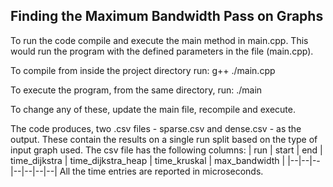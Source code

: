 ## Finding the Maximum Bandwidth Pass on Graphs

To run the code compile and execute the main method in main.cpp. This would run the program with the defined parameters in the file (main.cpp).

To compile from inside the project directory run:
    g++ ./main.cpp
    
To execute the program, from the same directory, run:
    ./main

To change any of these, update the main file, recompile and execute.

The code produces, two .csv files - sparse.csv and dense.csv - as the output. These contain the results on a single run split based on the type of input graph used. The csv file has the following columns:
| run | start | end | time_dijkstra | time_dijkstra_heap | time_kruskal | max_bandwidth |
|--|--|--|--|--|--|--|
All the time entries are reported in microseconds.